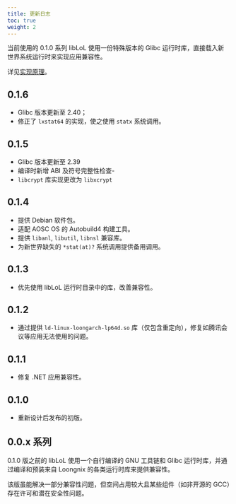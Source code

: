 ```yaml
---
title: 更新日志
toc: true
weight: 2
---
```


当前使用的 0.1.0 系列 libLoL 使用一份特殊版本的 Glibc 运行时库，直接载入新世界系统运行时来实现应用兼容性。

详见[实现原理](/docs/dev/design)。

## 0.1.6

- Glibc 版本更新至 2.40；
- 修正了 `lxstat64` 的实现，使之使用 `statx` 系统调用。

## 0.1.5

- Glibc 版本更新至 2.39
- 编译时新增 ABI 及符号完整性检查-
- `libcrypt` 库实现更改为 `libxcrypt`

## 0.1.4

- 提供 Debian 软件包。
- 适配 AOSC OS 的 Autobuild4 构建工具。
- 提供 `libanl`, `libutil`, `libnsl` 兼容库。
- 为新世界缺失的 `*stat(at)?` 系统调用提供备用调用。

## 0.1.3

- 优先使用 libLoL 运行时目录中的库，改善兼容性。

## 0.1.2

- 通过提供 `ld-linux-loongarch-lp64d.so` 库（仅包含重定向），修复如腾讯会议等应用无法使用的问题。

## 0.1.1

- 修复 .NET 应用兼容性。

## 0.1.0

- 重新设计后发布的初版。

## 0.0.x 系列

0.1.0 版之前的 libLoL 使用一个自行编译的 GNU 工具链和 Glibc 运行时库，并通过编译和预装来自 Loongnix 的各类运行时库来提供兼容性。

该版虽能解决一部分兼容性问题，但空间占用较大且某些组件（如非开源的 GCC）存在许可和潜在安全性问题。
